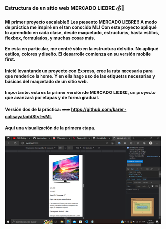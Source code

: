 ### Estructura de un sitio web MERCADO LIEBRE 💰🐇
#### Mi primer proyecto escalable!! Les presento MERCADO LIEBRE!! A modo de práctica me inspiré en el tan conocido ML! Con este proyecto apliqué lo aprendido en cada clase, desde maquetado, estructuras, hasta estilos, flexbox, formularios, y muchas cosas más.
#### En esta en particular, me centré sólo en la estructura del sitio. No apliqué estilos, colores y diseño. El desarrollo comienza en su versión mobile first.
#### Inicié levantando un proyecto con Express, cree la ruta necesaria para que renderice la home. Y en ella hago uso de las etiquetas necesarias y básicas del maquetado de un sitio web.
#### Importante: esta es la primer versión de MERCADO LIEBRE, un proyecto que avanzará por etapas y de forma gradual. 
#### Versión dos de la práctica: ➡️➡️ <https://github.com/karen-calisaya/addStylesML>
#### Aquí una visualización de la primera etapa. 
![image](/public/images/screenshots.png)